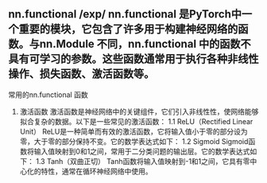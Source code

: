 nn.functional/exp/nn.functional 是PyTorch中一个重要的模块，它包含了许多用于构建神经网络的函数。与nn.Module 不同，nn.functional 中的函数不具有可学习的参数。这些函数通常用于执行各种非线性操作、损失函数、激活函数等。--------常用的nn.functional 函数1. 激活函数激活函数是神经网络中的关键组件，它们引入非线性性，使网络能够拟合复杂的数据。以下是一些常见的激活函数：1.1 ReLU（Rectified Linear Unit）ReLU是一种简单而有效的激活函数，它将输入值小于零的部分设为零，大于零的部分保持不变。它的数学表达式如下：1.2 SigmoidSigmoid函数将输入值映射到0和1之间，常用于二分类问题的输出层。它的数学表达式如下：1.3 Tanh（双曲正切）Tanh函数将输入值映射到-1和1之间，它具有零中心化的特性，通常在循环神经网络中使用。